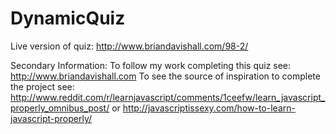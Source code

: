 DynamicQuiz
===========
Live version of quiz:   http://www.briandavishall.com/98-2/


Secondary Information:
To follow my work completing this quiz see:  http://www.briandavishall.com
To see the source of inspiration to complete the project see: http://www.reddit.com/r/learnjavascript/comments/1ceefw/learn_javascript_properly_omnibus_post/
or http://javascriptissexy.com/how-to-learn-javascript-properly/
